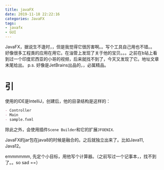 ```yaml
---
title: javaFX
date: 2019-11-18 22:22:16
categories: JavaFX
tags:
- javafx
- GUI
---
```


JavaFX，据说生不逢时，，但是我觉得它很厉害啊。。写个工具自己用也不错。。好像很多工程类的应用在用它。在油管上发现了关于他的宝贝。。。之前在b站上看到过一个印度尼西亚的小哥的视频，后来就找不到了，今天又发现了它。地址文章末尾给出。 p.s. 好像是JetBrains出品的，，必属精品。

<!-- more -->

# 引

使用的IDE是IntelliJ，创建后，他的目录结构是这样的：

```markdown
- Controller
- Main
- sample.fxml
```

除此之外，会使用插件`Scene Builder`和它的扩展`JFOENIX`.

JavaFX的jar包在java8的时候是融合的。之后就独立出来了。比如Java11, Java12。

emmmmmm, 先定个小目标，用他写个计算器。（之前写过一个记事本，，找不到了。。so sad ==）







